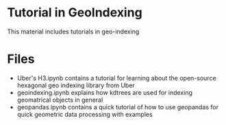 # Tutorial in GeoIndexing

This material includes tutorials in geo-indexing

# Files

* Uber's H3.ipynb contains a tutorial for learning about the open-source hexagonal geo indexing library from Uber
* geoindexing.ipynb explains how kdtrees are used for indexing geomatrical objects in general
* geopandas.ipynb contains a quick tutorial of how to use geopandas for quick geometric data processing with examples
